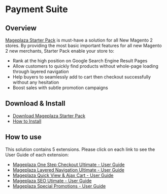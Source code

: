 # Payment Suite

## Overview
[Mageplaza Starter Pack](https://www.mageplaza.com/magento-2-starter-pack/) is must-have a solution for all New Magento 2 stores. By providing the most basic important features for all new Magento 2 new merchants, Starter Pack enable your store to: 
- Rank at the high position on Google Search Engine Result Pages 
- Allow customers to quickly find products without whole-page loading through layered navigation 
- Help buyers to seamlessly add to cart then checkout successfully without any hesitation
- Boost sales with subtle promotion campaigns

## Download & Install
- [Download Mageplaza Starter Pack](https://www.mageplaza.com/magento-2-starter-pack/) 
- [How to Install](https://www.mageplaza.com/install-magento-2-extension/)

## How to use 
This solution contains 5 extensions. Please click on each link to see the User Guide of each extension:
  - [Mageplaza One Step Checkout Ultimate - User Guide](https://docs.mageplaza.com/one-step-checkout-m2/index.html)
  - [Mageplaza Layered Navigation Ultimate - User Guide](https://docs.mageplaza.com/layered-navigation-ultimate/index.html)
  - [Mageplaza Quick View & Ajax Cart - User Guide](https://docs.mageplaza.com/quick-view-ajax-cart/index.html)
  - [Mageplaza SEO Utimate - User Guide](https://docs.mageplaza.com/seo-ultimate/index.html)
  - [Mageplaza Special Promotions - User Guide](https://docs.mageplaza.com/special-promotions/index.html)
